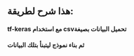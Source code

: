 ## هذا شرح لطريقة:
#### tf-keras مع استخدام csvتحميل البيانات بصيغة  
#### ثم بناء نموذج ليتبنأ بتلك البيانات

